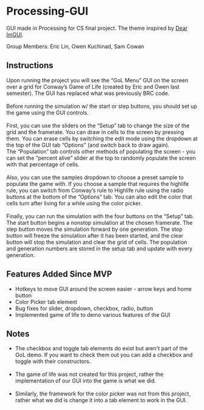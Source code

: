 # Processing-GUI
GUI made in Processing for CS final project. The theme inspired by [Dear ImGUI](https://github.com/ocornut/imgui). <br>

Group Members: Eric Lin, Owen Kuchinad, Sam Cowan

## Instructions
Upon running the project you will see the “GoL Menu” GUI on the screen over a grid for Conway’s Game of Life  (created by Eric and Owen last semester). The GUI has replaced what was previously BRC code. <br><br>
Before running the simulation w/ the start or step buttons, you should set up the game using the GUI controls. <br><br>
First, you can use the sliders on the “Setup” tab to change the size of the grid and the framerate. You can draw in cells to the screen by pressing them. 
You can erase cells by switching the edit mode using the dropdown at the top of the GUI tab “Options” (and switch back to draw again). <br>
The “Population” tab controls other methods of populating the screen - you can set the “percent alive” slider at the top to randomly populate the screen with that percentage of cells. <br><br>
Also, you can use the samples dropdown to choose a preset sample to populate the game with. 
If you choose a sample that requires the highlife rule, you can switch from Conway’s rule to Highlife rule using the radio buttons at the bottom of the “Options” tab. 
You can also edit the color that cells turn after living for a while using the color picker.<br><br>
Finally, you can run the simulation with the four buttons on the “Setup” tab. 
The start button begins a nonstop simulation at the chosen framerate. The step button moves the simulation forward by one generation. 
The stop button will freeze the simulation after it has been started, and the clear button will stop the simulation and clear the grid of cells. 
The population and generation numbers are stored in the setup tab and update with every generation.

## Features Added Since MVP
- Hotkeys to move GUI around the screen easier - arrow keys and home button
- Color Picker tab element
- Bug fixes for slider, dropdown, checkbox, radio, button
- Implemented game of life to demo various features of the GUI

## Notes

- The checkbox and toggle tab elements do exist but aren't part of the GoL demo. If you want to check them out you can add a checkbox and toggle with their constructors. <br><br>
- The game of life was not created for this project, rather the implementation of our GUI into the game is what we did. <br><br>
- Similarly, the framework for the color picker was not from this project, rather what we did is change it into a tab element to work in the GUI.
